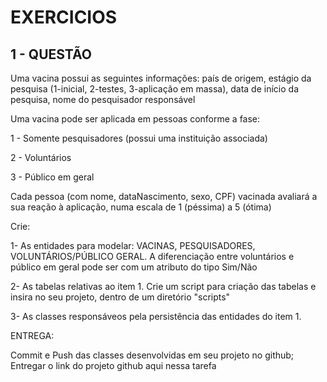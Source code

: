 # EXERCICIOS

## 1 - QUESTÃO

Uma vacina possui as seguintes informações: país de origem, estágio da pesquisa (1-inicial, 2-testes, 3-aplicação em massa), data de início da pesquisa, nome do pesquisador responsável

Uma vacina pode ser aplicada em pessoas conforme a fase:

1 - Somente pesquisadores (possui uma instituição associada)

2 - Voluntários

3 - Público em geral

Cada pessoa (com nome, dataNascimento, sexo, CPF) vacinada avaliará a sua reação à aplicação, numa escala de 1 (péssima) a 5 (ótima)



Crie:

1- As entidades para modelar: VACINAS, PESQUISADORES, VOLUNTÁRIOS/PÚBLICO GERAL.  A diferenciação entre voluntários e público em geral pode ser com um atributo do tipo Sim/Não

2- As tabelas relativas ao item 1. Crie um script para criação das tabelas e insira no seu projeto, dentro de um diretório "scripts"

3- As classes responsáveos pela persistência das entidades do item 1.



ENTREGA: 



Commit e Push das classes desenvolvidas em seu projeto no github;
Entregar o link do projeto github aqui nessa tarefa
